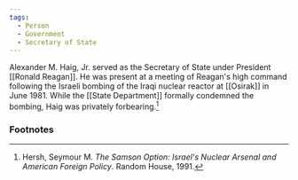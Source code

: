 ```yaml
---
tags:
  - Person
  - Government
  - Secretary of State
---
```

Alexander M. Haig, Jr. served as the Secretary of State under President [[Ronald Reagan]]. He was present at a meeting of Reagan's high command following the Israeli bombing of the Iraqi nuclear reactor at [[Osirak]] in June 1981. While the [[State Department]] formally condemned the bombing, Haig was privately forbearing.[^1]

### Footnotes

[^1]: Hersh, Seymour M. *The Samson Option: Israel's Nuclear Arsenal and American Foreign Policy*. Random House, 1991.